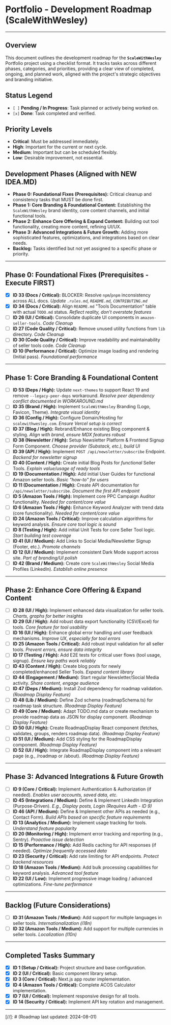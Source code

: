 # Portfolio - Development Roadmap (ScaleWithWesley)

---

## Overview

This document outlines the development roadmap for the **`ScaleWithWesley`** Portfolio project using a checklist format. It tracks tasks across different phases, categories, and priorities, providing a clear view of completed, ongoing, and planned work, aligned with the project's strategic objectives and branding initiative.

## Status Legend

- `[ ]` **Pending / In Progress**: Task planned or actively being worked on.
- `[x]` **Done**: Task completed and verified.

## Priority Levels

- **Critical**: Must be addressed immediately.
- **High**: Important for the current or next cycle.
- **Medium**: Important but can be scheduled flexibly.
- **Low**: Desirable improvement, not essential.

## Development Phases (Aligned with NEW IDEA.MD)

- **Phase 0: Foundational Fixes (Prerequisites):** Critical cleanup and consistency tasks that MUST be done first.
- **Phase 1: Core Branding & Foundational Content:** Establishing the `ScaleWithWesley` brand identity, core content channels, and initial functional tools.
- **Phase 2: Enhance Core Offering & Expand Content:** Building out tool functionality, creating more content, refining UI/UX.
- **Phase 3: Advanced Integrations & Future Growth:** Adding more sophisticated features, optimizations, and integrations based on clear needs.
- **Backlog:** Tasks identified but not yet assigned to a specific phase or priority.

---

## Phase 0: Foundational Fixes (Prerequisites - Execute FIRST)

*   [x] **ID 33 (Docs / Critical):** BLOCKER: Resolve `npm`/`pnpm` inconsistency across ALL docs. *Update `.rules.md`, `README.md`, `CONTRIBUTING.md`*
*   [x] **ID 34 (Docs / Critical):** Align `README.md` "Tools Documentation" table with actual `TODO.md` status. *Reflect reality, don't overstate features*
*   [ ] **ID 26 (UI / Critical):** Consolidate duplicate UI components in `amazon-seller-tools`. *Code Cleanup*
*   [ ] **ID 27 (Code Quality / Critical):** Remove unused utility functions from `lib` directory. *Code Cleanup*
*   [ ] **ID 30 (Code Quality / Critical):** Improve readability and maintainability of seller tools code. *Code Cleanup*
*   [ ] **ID 10 (Performance / Critical):** Optimize image loading and rendering (Initial pass). *Foundational performance*

---

## Phase 1: Core Branding & Foundational Content

*   [ ] **ID 53 (Deps / High):** Update `next-themes` to support React 19 and remove `--legacy-peer-deps` workaround. *Resolve peer dependency conflict documented in WORKAROUND.md*
*   [ ] **ID 35 (Brand / High):** Implement `ScaleWithWesley` Branding (Logo, Favicon, Theme). *Integrate visual identity*
*   [ ] **ID 36 (Config / High):** Configure Domain/Hosting for `scalewithwesley.com`. *Ensure Vercel setup is correct*
*   [ ] **ID 37 (Blog / High):** Rebrand/Enhance existing Blog component & styling. *Align with brand, ensure MDX features robust*
*   [ ] **ID 38 (Newsletter / High):** Setup Newsletter Platform & Frontend Signup Form Component. *Choose provider (Substack, etc.), build UI*
*   [ ] **ID 39 (API / High):** Implement `POST /api/newsletter/subscribe` Endpoint. *Backend for newsletter signup*
*   [ ] **ID 40 (Content / High):** Create initial Blog Posts for *functional* Seller Tools. *Explain value/usage of ready tools*
*   [ ] **ID 19 (Documentation / High):** Add initial User Guides for functional Amazon seller tools. *Basic "how-to" for users*
*   [ ] **ID 11 (Documentation / High):** Create API documentation for `/api/newsletter/subscribe`. *Document the first API endpoint*
*   [ ] **ID 5 (Amazon Tools / High):** Implement core PPC Campaign Auditor functionality. *Needed for content/core value*
*   [ ] **ID 6 (Amazon Tools / High):** Enhance Keyword Analyzer with trend data (core functionality). *Needed for content/core value*
*   [ ] **ID 24 (Amazon Tools / Critical):** Improve calculation algorithms for keyword analysis. *Ensure core tool logic is sound*
*   [ ] **ID 8 (Testing / High):** Add initial Unit Tests for core Seller Tool logic. *Start building test coverage*
*   [ ] **ID 41 (UI / Medium):** Add Links to Social Media/Newsletter Signup (Footer, etc.). *Promote channels*
*   [ ] **ID 12 (UI / Medium):** Implement consistent Dark Mode support across site. *Part of branding/UI polish*
*   [ ] **ID 42 (Brand / Medium):** Create core `ScaleWithWesley` Social Media Profiles (LinkedIn). *Establish online presence*

---

## Phase 2: Enhance Core Offering & Expand Content

*   [ ] **ID 28 (UI / High):** Implement enhanced data visualization for seller tools. *Charts, graphs for better insights*
*   [ ] **ID 29 (UI / High):** Add robust data export functionality (CSV/Excel) for tools. *Core feature for tool usability*
*   [ ] **ID 16 (UI / High):** Enhance global error handling and user feedback mechanisms. *Improve UX, especially for tool errors*
*   [ ] **ID 25 (Amazon Tools / Critical):** Add robust input validation for all seller tools. *Prevent errors, ensure data integrity*
*   [ ] **ID 17 (Testing / High):** Add E2E tests for critical user flows (tool usage, signup). *Ensure key paths work reliably*
*   [ ] **ID 43 (Content / High):** Create blog posts for newly completed/enhanced Seller Tools. *Expand content library*
*   [ ] **ID 44 (Engagement / Medium):** Start regular Newsletter/Social Media activity. *Share content, engage audience*
*   [ ] **ID 47 (Deps / Medium):** Install Zod dependency for roadmap validation. *(Roadmap Display Feature)*
*   [ ] **ID 48 (Lib / Medium):** Define Zod schema (roadmapSchema.ts) for roadmap task structure. *(Roadmap Display Feature)*
*   [ ] **ID 49 (Core / Medium):** Adapt TODO.md data or create mechanism to provide roadmap data as JSON for display component. *(Roadmap Display Feature)*
*   [ ] **ID 50 (UI / High):** Create RoadmapDisplay React component (fetches, validates, groups, renders roadmap data). *(Roadmap Display Feature)*
*   [ ] **ID 51 (UI / Medium):** Add CSS styling for the RoadmapDisplay component. *(Roadmap Display Feature)*
*   [ ] **ID 52 (UI / High):** Integrate RoadmapDisplay component into a relevant page (e.g., /roadmap or /about). *(Roadmap Display Feature)*

---

## Phase 3: Advanced Integrations & Future Growth

*   [ ] **ID 9 (Core / Critical):** Implement Authentication & Authorization (if needed). *Enables user accounts, saved data, etc.*
*   [ ] **ID 45 (Integrations / Medium):** Define & Implement LinkedIn Integration (Purpose-Driven). *E.g., Display posts, Login (Requires Auth - ID 9)*
*   [ ] **ID 46 (API / Medium):** Define & Implement other APIs as needed (e.g., Contact Form). *Build APIs based on specific feature requirements*
*   [ ] **ID 13 (Analytics / Medium):** Implement usage tracking for tools. *Understand feature popularity*
*   [ ] **ID 20 (Monitoring / High):** Implement error tracking and reporting (e.g., Sentry). *Proactive issue detection*
*   [ ] **ID 15 (Performance / High):** Add Redis caching for API responses (if needed). *Optimize frequently accessed data*
*   [ ] **ID 23 (Security / Critical):** Add rate limiting for API endpoints. *Protect backend resources*
*   [ ] **ID 18 (Amazon Tools / Medium):** Add bulk processing capabilities for keyword analysis. *Advanced tool feature*
*   [ ] **ID 22 (UI / Low):** Implement progressive image loading / advanced optimizations. *Fine-tune performance*

---

## Backlog (Future Considerations)

*   [ ] **ID 31 (Amazon Tools / Medium):** Add support for multiple languages in seller tools. *Internationalization (i18n)*
*   [ ] **ID 32 (Amazon Tools / Medium):** Add support for multiple currencies in seller tools. *Localization (l10n)*

---

## Completed Tasks Summary

*   [x] **ID 1 (Setup / Critical):** Project structure and base configuration.
*   [x] **ID 2 (UI / Critical):** Basic component library setup.
*   [x] **ID 3 (Core / Critical):** Next.js app router implementation.
*   [x] **ID 4 (Amazon Tools / Critical):** Complete ACOS Calculator implementation.
*   [x] **ID 7 (UI / Critical):** Implement responsive design for all tools.
*   [x] **ID 14 (Security / Critical):** Implement API key rotation and management.

---

[//]: # (Roadmap last updated: 2024-08-01) <!-- Update Manually -->
